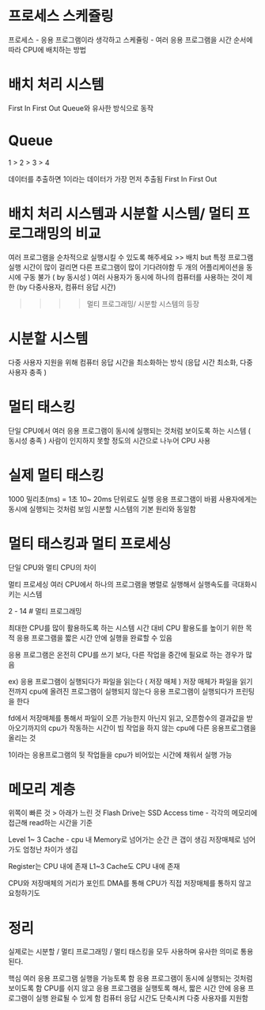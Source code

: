 # 프로세스 스케쥴링

프로세스 - 응용 프로그램이라 생각하고
스케쥴링 - 여러 응용 프로그램을 시간 순서에 따라 CPU에 배치하는 방법

# 배치 처리 시스템
First In First Out
Queue와 유사한 방식으로 동작

# Queue
1 > 2 > 3 > 4

데이터를 추출하면 1이라는 데이터가 가장 먼저 추출됨 
First In First Out

# 배치 처리 시스템과 시분할 시스템/ 멀티 프로그래밍의 비교

여러 프로그램을 순차적으로 실행시킬 수 있도록 해주세요 >> 배치
but 특정 프로그램 실행 시간이 많이 걸리면 다른 프로그램이 많이 기다려야함
두 개의 어플리케이션을 동시에 구동 불가 ( by 동시성 )
여러 사용자가 동시에 하나의 컴퓨터를 사용하는 것이 제한 (by 다중사용자, 컴퓨터 응답 시간)

>>>> 멀티 프로그래밍/ 시분할 시스템의 등장

# 시분할 시스템

다중 사용자 지원을 위해 컴퓨터 응답 시간을 최소화하는 방식
(응답 시간 최소화, 다중사용자 충족 )
# 멀티 태스킹

단일 CPU에서 여러 응용 프로그램이 동시에 실행되는 것처럼 보이도록 하는 시스템
 ( 동시성 충족 )
사람이 인지하지 못할 정도의 시간으로 나누어 CPU 사용

# 실제 멀티 태스킹
1000 밀리초(ms) = 1초
10~ 20ms 단위로도 실행 응용 프로그램이 바뀜
사용자에게는 동시에 실행되는 것처럼 보임
시분할 시스템의 기본 원리와 동일함

# 멀티 태스킹과 멀티 프로세싱


단일 CPU와 멀티 CPU의 차이

멀티 프로세싱
여러 CPU에서 하나의 프로그램을 병렬로 실행해서 실행속도를 극대화시키는 시스템


2 - 14 # 멀티 프로그래밍

최대한 CPU를 많이 활용하도록 하는 시스템
시간 대비 CPU 활용도를 높이기 위한 목적
응용 프로그램을 짧은 시간 안에 실행을 완료할 수 있음

응용 프로그램은 온전히 CPU를 쓰기 보다, 다른 작업을 중간에 필요로 하는 경우가 많음

ex)
응용 프로그램이 실행되다가 파일을 읽는다 ( 저장 매체 )
저장 매체가 파일을 읽기 전까지 cpu에 올려진 프로그램이 실행되지 않는다
응용 프로그램이 실행되다가 프린팅을 한다




fd에서 저장매체를 통해서 파일이 오픈 가능한지 아닌지 읽고, 오픈함수의 결과값을 받아오기까지의 cpu가 작동하는 시간이 빔
작업을 하지 않는 cpu에 다른 응용프로그램을 올리는 것


1이라는 응용프로그램의 뒷 작업들을 cpu가 비어있는 시간에 채워서 실행 가능





# 메모리 계층

위쪽이 빠른 것 > 아래가 느린 것
Flash Drive는 SSD
Access time - 각각의 메모리에 접근해 read하는 시간을 기준

Level 1~ 3 Cache - cpu 내
Memory로 넘어가는 순간 큰 갭이 생김
저장매체로 넘어가도 엄청난 차이가 생김


Register는 CPU 내에 존재
L1~3 Cache도 CPU 내에 존재

CPU와 저장매체의 거리가 포인트
DMA를 통해 CPU가 직접 저장매체를 통하지 않고 요청하기도

# 정리
실제로는 시분할 / 멀티 프로그래밍 / 멀티 태스킹을 모두 사용하며 유사한 의미로 통용된다.

핵심
여러 응용 프로그램 실행을 가능토록 함
응용 프로그램이 동시에 실행되는 것처럼 보이도록 함
CPU를 쉬지 않고 응용 프로그램을 실행토록 해서, 짧은 시간 안에 응용 프로그램이 실행 완료될 수 있게 함
컴퓨터 응답 시간도 단축시켜 다중 사용자를 지원함
